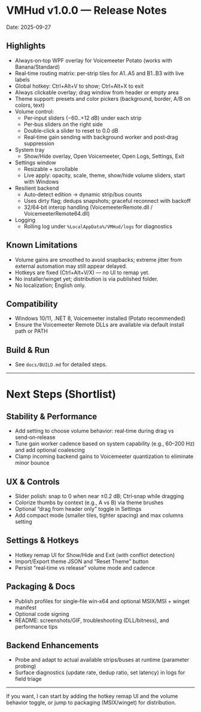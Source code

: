 # VMHud v1.0.0 — Release Notes

Date: 2025-09-27

## Highlights
- Always‑on‑top WPF overlay for Voicemeeter Potato (works with Banana/Standard)
- Real‑time routing matrix: per‑strip tiles for A1..A5 and B1..B3 with live labels
- Global hotkey: Ctrl+Alt+V to show; Ctrl+Alt+X to exit
- Always clickable overlay; drag window from header or empty area
- Theme support: presets and color pickers (background, border, A/B on colors, text)
- Volume control:
  - Per‑input sliders (−60..+12 dB) under each strip
  - Per‑bus sliders on the right side
  - Double‑click a slider to reset to 0.0 dB
  - Real‑time gain sending with background worker and post‑drag suppression
- System tray
  - Show/Hide overlay, Open Voicemeeter, Open Logs, Settings, Exit
- Settings window
  - Resizable + scrollable
  - Live apply: opacity, scale, theme, show/hide volume sliders, start with Windows
- Resilient backend
  - Auto‑detect edition → dynamic strip/bus counts
  - Uses dirty flag; dedups snapshots; graceful reconnect with backoff
  - 32/64‑bit interop handling (VoicemeeterRemote.dll / VoicemeeterRemote64.dll)
- Logging
  - Rolling log under `%LocalAppData%/VMHud/logs` for diagnostics

## Known Limitations
- Volume gains are smoothed to avoid snapbacks; extreme jitter from external automation may still appear delayed.
- Hotkeys are fixed (Ctrl+Alt+V/X) — no UI to remap yet.
- No installer/winget yet; distribution is via published folder.
- No localization; English only.

## Compatibility
- Windows 10/11, .NET 8, Voicemeeter installed (Potato recommended)
- Ensure the Voicemeeter Remote DLLs are available via default install path or PATH

## Build & Run
- See `docs/BUILD.md` for detailed steps.

---

# Next Steps (Shortlist)

## Stability & Performance
- Add setting to choose volume behavior: real‑time during drag vs send‑on‑release
- Tune gain worker cadence based on system capability (e.g., 60–200 Hz) and add optional coalescing
- Clamp incoming backend gains to Voicemeeter quantization to eliminate minor bounce

## UX & Controls
- Slider polish: snap to 0 when near ±0.2 dB; Ctrl‑snap while dragging
- Colorize thumbs by context (e.g., A vs B) via theme brushes
- Optional “drag from header only” toggle in Settings
- Add compact mode (smaller tiles, tighter spacing) and max columns setting

## Settings & Hotkeys
- Hotkey remap UI for Show/Hide and Exit (with conflict detection)
- Import/Export theme JSON and “Reset Theme” button
- Persist “real‑time vs release” volume mode and cadence

## Packaging & Docs
- Publish profiles for single‑file win‑x64 and optional MSIX/MSI + winget manifest
- Optional code signing
- README: screenshots/GIF, troubleshooting (DLL/bitness), and performance tips

## Backend Enhancements
- Probe and adapt to actual available strips/buses at runtime (parameter probing)
- Surface diagnostics (update rate, dedup ratio, set latency) in logs for field triage

---

If you want, I can start by adding the hotkey remap UI and the volume behavior toggle, or jump to packaging (MSIX/winget) for distribution.
